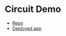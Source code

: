 # Circuit Demo
- [Repo](https://github.com/elainechan/prototyping-functionality)
- [Deployed app](https://prototyping-functionality.herokuapp.com/)